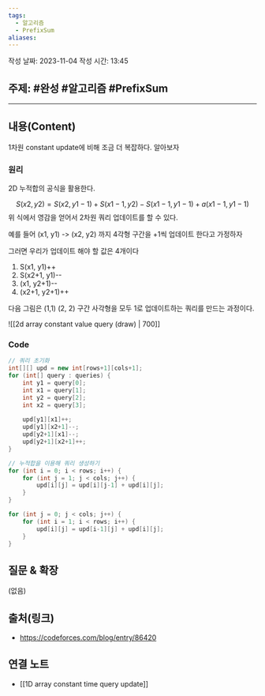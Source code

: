 ```yaml
---
tags:
  - 알고리즘
  - PrefixSum
aliases:
---
```

작성 날짜: 2023-11-04
작성 시간: 13:45

## 주제: #완성 #알고리즘 #PrefixSum 

----
## 내용(Content)

1차원 constant update에 비해 조금 더 복잡하다. 알아보자

### 원리
2D 누적합의 공식을 활용한다.

$$ S(x2, y2) = S(x2, y1-1) + S(x1-1, y2) - S(x1-1, y1-1) + a(x1-1, y1-1) $$
위 식에서 영감을 얻어서 2차원 쿼리 업데이트를 할 수 있다.

예를 들어 (x1, y1) -> (x2, y2) 까지 4각형 구간을 +1씩 업데이트 한다고 가정하자

그러면 우리가 업데이트 해야 할 값은 4개이다
1.  S(x1, y1)++
2. S(x2+1, y1)--
3. (x1, y2+1)--
4. (x2+1, y2+1)++

다음 그림은 (1,1) (2, 2) 구간 사각형을 모두 1로 업데이트하는 쿼리를 만드는 과정이다.

![[2d array constant value query (draw) | 700]]

### Code
```java
// 쿼리 초기화
int[][] upd = new int[rows+1][cols+1];
for (int[] query : queries) {
	int y1 = query[0];
	int x1 = query[1];
	int y2 = query[2];
	int x2 = query[3];
	
	upd[y1][x1]++;
	upd[y1][x2+1]--;
	upd[y2+1][x1]--;
	upd[y2+1][x2+1]++;
}

// 누적합을 이용해 쿼리 생성하기
for (int i = 0; i < rows; i++) {
	for (int j = 1; j < cols; j++) {
		upd[i][j] = upd[i][j-1] + upd[i][j];
	}
}

for (int j = 0; j < cols; j++) {
	for (int i = 1; i < rows; i++) {
		upd[i][j] = upd[i-1][j] + upd[i][j];
	}
}

```
## 질문 & 확장

(없음)

## 출처(링크)
- https://codeforces.com/blog/entry/86420

## 연결 노트
- [[1D array constant time query update]]









